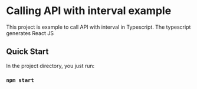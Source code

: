 # Calling API with interval example

This project is example to call API with interval in Typescript. The typescript generates React JS

## Quick Start

In the project directory, you just run:

### `npm start`
